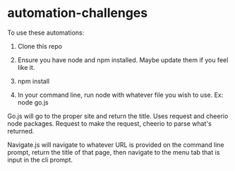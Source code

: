 # automation-challenges
To use these automations:

1. Clone this repo

2. Ensure you have node and npm installed. Maybe update them if you feel like it.

3. npm install

4. In your command line, run node with whatever file you wish to use. Ex: node go.js

Go.js will go to the proper site and return the title. Uses request and cheerio node packages. Request to make the request, cheerio to parse what's returned.

Navigate.js will navigate to whatever URL is provided on the command line prompt, return the title of that page, then navigate to the menu tab that is input in the cli prompt.
